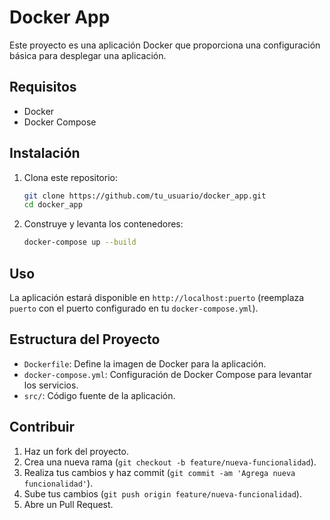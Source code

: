 # Docker App

Este proyecto es una aplicación Docker que proporciona una configuración básica para desplegar una aplicación.

## Requisitos

- Docker
- Docker Compose

## Instalación

1. Clona este repositorio:
    ```sh
    git clone https://github.com/tu_usuario/docker_app.git
    cd docker_app
    ```

2. Construye y levanta los contenedores:
    ```sh
    docker-compose up --build
    ```

## Uso

La aplicación estará disponible en `http://localhost:puerto` (reemplaza `puerto` con el puerto configurado en tu `docker-compose.yml`).

## Estructura del Proyecto

- `Dockerfile`: Define la imagen de Docker para la aplicación.
- `docker-compose.yml`: Configuración de Docker Compose para levantar los servicios.
- `src/`: Código fuente de la aplicación.

## Contribuir

1. Haz un fork del proyecto.
2. Crea una nueva rama (`git checkout -b feature/nueva-funcionalidad`).
3. Realiza tus cambios y haz commit (`git commit -am 'Agrega nueva funcionalidad'`).
4. Sube tus cambios (`git push origin feature/nueva-funcionalidad`).
5. Abre un Pull Request.
